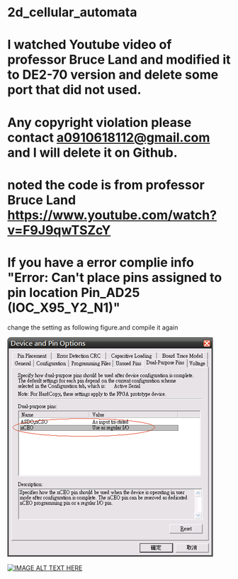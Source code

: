 # 2d_cellular_automata

# I watched Youtube video of professor Bruce Land and modified it to DE2-70 version and delete some port that did not used.
# Any copyright violation please contact a0910618112@gmail.com and I will delete it on Github.
# noted the code is from professor Bruce Land https://www.youtube.com/watch?v=F9J9qwTSZcY

# If you have a error complie info "Error: Can't place pins assigned to pin location Pin_AD25 (IOC_X95_Y2_N1)"
change the setting as following figure.and compile it again

![image](https://github.com/Waxpple/2d_cellular_automata/blob/master/de2-70_err03_9cf62d99-446c-41ad-be82-09982549bab2.gif)

[![IMAGE ALT TEXT HERE](https://img.youtube.com/vi/sjM8aRN-uBs/0.jpg)](https://www.youtube.com/watch?v=sjM8aRN-uBs)
